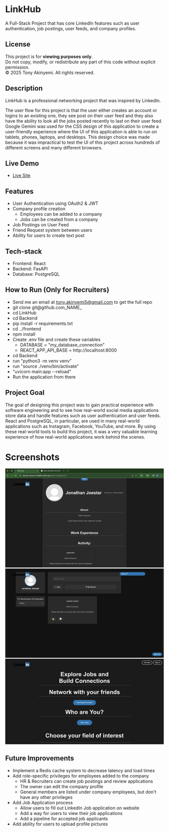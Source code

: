 # LinkHub
A Full-Stack Project that has core LinkedIn features such as user authentication, job postings, user feeds, and company profiles.
## License
This project is for **viewing purposes only**.  
Do not copy, modify, or redistribute any part of this code without explicit permission.  
© 2025 Tony Akinyemi. All rights reserved.



## Description
LinkHub is a professional networking project that was inspired by LinkedIn.

The user flow for this project is that the user either creates an account or logins to an existing one, they see post on their user feed and they also have the ability to look all the jobs posted recently to last on their user feed. Google Gemini was used for the CSS design of this application to create a user-friendly experience where the UI of this application is able to run on tablets, phones, laptops, and desktops. This design choice was made because it was impractical to test the UI of this project across hundreds of different screens and many different browsers.

## Live Demo
- [Live Site](https://delicate-starburst-7bb860.netlify.app/)

## Features
- User Authentication using OAuth2 & JWT
- Company profile creation
    - Employees can be added to a company
    - Jobs can be created from a company
- Job Postings on User Feed
- Friend Request system between users
- Ability for users to create text post
  
## Tech-stack
- Frontend: React
- Backend: FasAPI
- Database: PostgreSQL


## How to Run (Only for Recruiters)
- Send me an email at tony.akinyemi5@gmail.com to get the full repo
- git clone git@github.com_NAME_
- cd LinkHub
- cd Backend
- pip install -r requirements.txt
- cd ../frontend
- npm install
- Create .env file and create these variables
  - DATABASE = "my_database_connection"
  - REACT_APP_API_BASE = http://localhost:8000
- cd Backend
- run "python3 -m venv venv"
- run "source ./venv/bin/activate"
- "uvicorn main:app --reload"
- Run the application from there

## Project Goal
The goal of designing this project was to gain practical experience with software engineering and to see how real-world social media applications store data and handle features such as user authentication and user feeds. React and PostgreSQL, in particular, are used in many real-world applications such as Instagram, Facebook, YouTube, and more. By using these real-world tools to build this project, it was a very valuable learning experience of how real-world applications work behind the scenes.  

# Screenshots
![User-Profile Page](assets/Screen-shot-user-profile.png)
![User-Feed Page](assets/Screen-shot-user-feed.png)
![Home Page](assets/Screen-shot-home.png)


## Future Improvements
- Implement a Redis cache system to decrease latency and load times
- Add role-specific privileges for employees added to the company
  - HR & Recruiters can create job postings and review applications
  - The owner can edit the company profile
  - General members are listed under company employees, but don't have any other privileges
- Add Job Application process
  - Allow users to fill out LinkedIn Job application on website
  - Add a way for users to view their job applications
  - Add a pipeline for accepted job applicants
- Add ability for users to upload profile pictures





